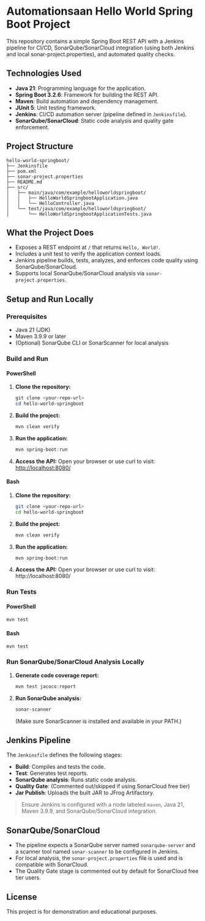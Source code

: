 # Automationsaan Hello World Spring Boot Project

This repository contains a simple Spring Boot REST API with a Jenkins pipeline for CI/CD, SonarQube/SonarCloud integration (using both Jenkins and local sonar-project.properties), and automated quality checks.

## Technologies Used

- **Java 21**: Programming language for the application.
- **Spring Boot 3.2.6**: Framework for building the REST API.
- **Maven**: Build automation and dependency management.
- **JUnit 5**: Unit testing framework.
- **Jenkins**: CI/CD automation server (pipeline defined in `Jenkinsfile`).
- **SonarQube/SonarCloud**: Static code analysis and quality gate enforcement.

## Project Structure

```
hello-world-springboot/
├── Jenkinsfile
├── pom.xml
├── sonar-project.properties
├── README.md
├── src/
│   ├── main/java/com/example/helloworldspringboot/
│   │   ├── HelloWorldSpringbootApplication.java
│   │   └── HelloController.java
│   └── test/java/com/example/helloworldspringboot/
│       └── HelloWorldSpringbootApplicationTests.java
```

## What the Project Does

- Exposes a REST endpoint at `/` that returns `Hello, World!`.
- Includes a unit test to verify the application context loads.
- Jenkins pipeline builds, tests, analyzes, and enforces code quality using SonarQube/SonarCloud.
- Supports local SonarQube/SonarCloud analysis via `sonar-project.properties`.

## Setup and Run Locally

### Prerequisites
- Java 21 (JDK)
- Maven 3.9.9 or later
- (Optional) SonarQube CLI or SonarScanner for local analysis

### Build and Run

#### PowerShell
1. **Clone the repository:**
   ```powershell
   git clone <your-repo-url>
   cd hello-world-springboot
   ```
2. **Build the project:**
   ```powershell
   mvn clean verify
   ```
3. **Run the application:**
   ```powershell
   mvn spring-boot:run
   ```
4. **Access the API:**
   Open your browser or use curl to visit: [http://localhost:8080/](http://localhost:8080/)

#### Bash
1. **Clone the repository:**
   ```bash
   git clone <your-repo-url>
   cd hello-world-springboot
   ```
2. **Build the project:**
   ```bash
   mvn clean verify
   ```
3. **Run the application:**
   ```bash
   mvn spring-boot:run
   ```
4. **Access the API:**
   Open your browser or use curl to visit: http://localhost:8080/

### Run Tests
#### PowerShell
```powershell
mvn test
```
#### Bash
```bash
mvn test
```

### Run SonarQube/SonarCloud Analysis Locally

1. **Generate code coverage report:**
   ```powershell
   mvn test jacoco:report
   ```
2. **Run SonarQube analysis:**
   ```powershell
   sonar-scanner
   ```
   (Make sure SonarScanner is installed and available in your PATH.)

## Jenkins Pipeline

The `Jenkinsfile` defines the following stages:
- **Build**: Compiles and tests the code.
- **Test**: Generates test reports.
- **SonarQube analysis**: Runs static code analysis.
- **Quality Gate**: (Commented out/skipped if using SonarCloud free tier)
- **Jar Publish**: Uploads the built JAR to JFrog Artifactory.

> Ensure Jenkins is configured with a node labeled `maven`, Java 21, Maven 3.9.9, and SonarQube/SonarCloud integration.

## SonarQube/SonarCloud
- The pipeline expects a SonarQube server named `sonarqube-server` and a scanner tool named `sonar-scanner` to be configured in Jenkins.
- For local analysis, the `sonar-project.properties` file is used and is compatible with SonarCloud.
- The Quality Gate stage is commented out by default for SonarCloud free tier users.

## License
This project is for demonstration and educational purposes.
